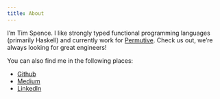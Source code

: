 ```yaml
---
title: About
---
```


I’m Tim Spence. I like strongly typed functional programming languages
(primarily Haskell) and currently work for [Permutive](https://permutive.com).
Check us out, we’re always looking for great engineers!

You can also find me in the following places:

* [Github](https://github.com/TimWSpence)
* [Medium](https://medium.com/@timothywspence)
* [LinkedIn](https://www.linkedin.com/in/tim-spence-18728090/)
